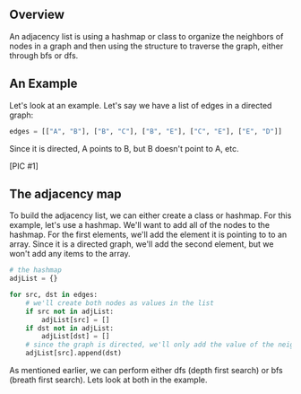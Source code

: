 ## Overview
An adjacency list is using a hashmap or class to organize the neighbors of nodes in a graph and then using the structure to traverse the graph, either through bfs or dfs.

## An Example
Let's look at an example.  Let's say we have a list of edges in a directed graph:
```python
edges = [["A", "B"], ["B", "C"], ["B", "E"], ["C", "E"], ["E", "D"]]
```
Since it is directed, A points to B, but B doesn't point to A, etc.

[PIC #1]

## The adjacency map
To build the adjacency list, we can either create a class or hashmap.  For this example, let's use a hashmap.  We'll want to add all of the nodes to the hashmap.  For the first elements, we'll add the element it is pointing to to an array.  Since it is a directed graph, we'll add the second element, but we won't add any items to the array.
```python
# the hashmap
adjList = {}

for src, dst in edges:
    # we'll create both nodes as values in the list
    if src not in adjList:
        adjList[src] = []
    if dst not in adjList:
        adjList[dst] = []
    # since the graph is directed, we'll only add the value of the neighbor to the list 
    adjList[src].append(dst)
```

As mentioned earlier, we can perform either dfs (depth first search) or bfs (breath first search). Lets look at both in the example.

<!-- DFS EXAMPE -->

<!-- BFS EXAMPLE -->
